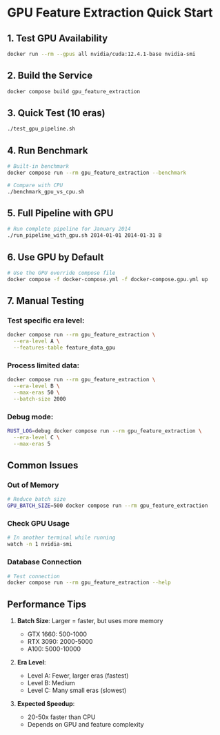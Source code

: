 # GPU Feature Extraction Quick Start

## 1. Test GPU Availability
```bash
docker run --rm --gpus all nvidia/cuda:12.4.1-base nvidia-smi
```

## 2. Build the Service
```bash
docker compose build gpu_feature_extraction
```

## 3. Quick Test (10 eras)
```bash
./test_gpu_pipeline.sh
```

## 4. Run Benchmark
```bash
# Built-in benchmark
docker compose run --rm gpu_feature_extraction --benchmark

# Compare with CPU
./benchmark_gpu_vs_cpu.sh
```

## 5. Full Pipeline with GPU
```bash
# Run complete pipeline for January 2014
./run_pipeline_with_gpu.sh 2014-01-01 2014-01-31 B
```

## 6. Use GPU by Default
```bash
# Use the GPU override compose file
docker compose -f docker-compose.yml -f docker-compose.gpu.yml up
```

## 7. Manual Testing

### Test specific era level:
```bash
docker compose run --rm gpu_feature_extraction \
  --era-level A \
  --features-table feature_data_gpu
```

### Process limited data:
```bash
docker compose run --rm gpu_feature_extraction \
  --era-level B \
  --max-eras 50 \
  --batch-size 2000
```

### Debug mode:
```bash
RUST_LOG=debug docker compose run --rm gpu_feature_extraction \
  --era-level C \
  --max-eras 5
```

## Common Issues

### Out of Memory
```bash
# Reduce batch size
GPU_BATCH_SIZE=500 docker compose run --rm gpu_feature_extraction
```

### Check GPU Usage
```bash
# In another terminal while running
watch -n 1 nvidia-smi
```

### Database Connection
```bash
# Test connection
docker compose run --rm gpu_feature_extraction --help
```

## Performance Tips

1. **Batch Size**: Larger = faster, but uses more memory
   - GTX 1660: 500-1000
   - RTX 3090: 2000-5000
   - A100: 5000-10000

2. **Era Level**: 
   - Level A: Fewer, larger eras (fastest)
   - Level B: Medium
   - Level C: Many small eras (slowest)

3. **Expected Speedup**:
   - 20-50x faster than CPU
   - Depends on GPU and feature complexity